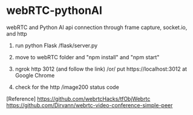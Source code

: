 # webRTC-pythonAI
webRTC and Python AI api connection through frame capture, socket.io, and http

1. run python Flask /flask/server.py

2. move to webRTC folder and "npm install" and "npm start"

3. ngrok http 3012 (and follow the link) /or/ put https://localhost:3012 at Google Chrome

4. check for the http /image200 status code


[Reference]
https://github.com/webrtcHacks/tfObjWebrtc
https://github.com/Dirvann/webrtc-video-conference-simple-peer
